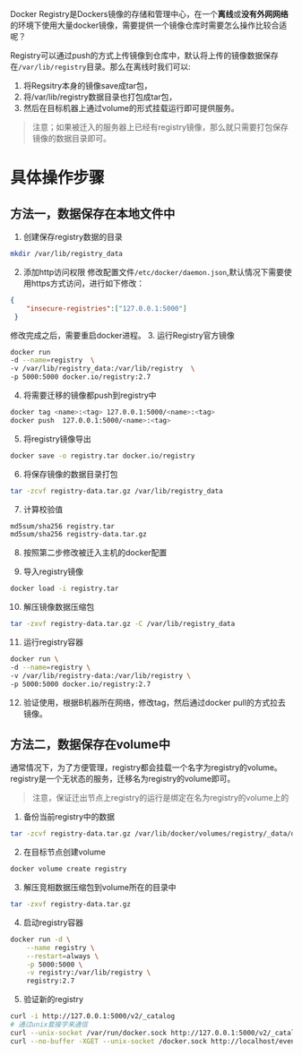 Docker Registry是Dockers镜像的存储和管理中心，在一个**离线**或**没有外网网络**的环境下使用大量docker镜像，需要提供一个镜像仓库时需要怎么操作比较合适呢？

Registry可以通过push的方式上传镜像到仓库中，默认将上传的镜像数据保存在`/var/lib/registry`目录。那么在离线时我们可以:
1. 将Regsitry本身的镜像save成tar包，
2. 将/var/lib/registry数据目录也打包成tar包，
3. 然后在目标机器上通过volume的形式挂载运行即可提供服务。

> 注意；如果被迁入的服务器上已经有registry镜像，那么就只需要打包保存镜像的数据目录即可。

# 具体操作步骤
## 方法一，数据保存在本地文件中
1. 创建保存registry数据的目录
```bash
mkdir /var/lib/registry_data
```
2. 添加http访问权限
修改配置文件`/etc/docker/daemon.json`,默认情况下需要使用https方式访问，进行如下修改：
```json
{
    "insecure-registries":["127.0.0.1:5000"]
 }
```
修改完成之后，需要重启docker进程。
3. 运行Registry官方镜像
```bash
docker run
-d --name=registry  \
-v /var/lib/registry_data:/var/lib/registry  \
-p 5000:5000 docker.io/registry:2.7
```
4. 将需要迁移的镜像都push到registry中
```bash
docker tag <name>:<tag> 127.0.0.1:5000/<name>:<tag>
docker push  127.0.0.1:5000/<name>:<tag>
```
5. 将registry镜像导出
```bash
docker save -o registry.tar docker.io/registry
```
6. 将保存镜像的数据目录打包
```bash
tar -zcvf registry-data.tar.gz /var/lib/registry_data
```
7. 计算校验值
``` bash
md5sum/sha256 registry.tar
md5sum/sha256 registry-data.tar.gz
```
8. 按照第二步修改被迁入主机的docker配置

9. 导入registry镜像
```bash
docker load -i registry.tar
```
10. 解压镜像数据压缩包
```bash
tar -zxvf registry-data.tar.gz -C /var/lib/registry_data
```
11. 运行registry容器
```bash
docker run \
-d --name=registry \
-v /var/lib/registry-data:/var/lib/registry \
-p 5000:5000 docker.io/registry:2.7
```
12. 验证使用，根据B机器所在网络，修改tag，然后通过docker pull的方式拉去镜像。

## 方法二，数据保存在volume中
通常情况下，为了方便管理，registry都会挂载一个名字为registry的volume。registry是一个无状态的服务，迁移名为registry的volume即可。

> 注意，保证迁出节点上registry的运行是绑定在名为registry的volume上的

1. 备份当前registry中的数据
```bash
tar -zcvf registry-data.tar.gz /var/lib/docker/volumes/registry/_data/docker/
```
2. 在目标节点创建volume
```bash
docker volume create registry
```
3. 解压竞相数据压缩包到volume所在的目录中
```bash
tar -zxvf registry-data.tar.gz
```
4. 启动registry容器
```bash
docker run -d \
    --name registry \
    --restart=always \
    -p 5000:5000 \
    -v registry:/var/lib/registry \
    registry:2.7
```

5. 验证新的registry
```bash
curl -i http://127.0.0.1:5000/v2/_catalog
# 通过unix套接字来通信
curl --unix-socket /var/run/docker.sock http://127.0.0.1:5000/v2/_catalog
curl --no-buffer -XGET --unix-socket /docker.sock http://localhost/events
```
